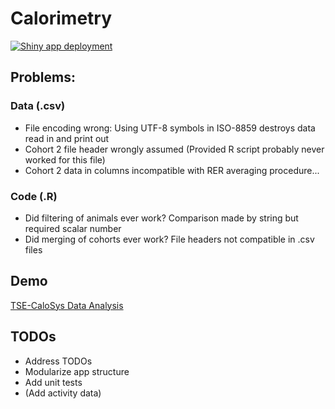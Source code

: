 # Calorimetry

[![Shiny app deployment](https://github.com/stephanmg/calorimetry/actions/workflows/deploy-shiny.yml/badge.svg)](https://github.com/stephanmg/calorimetry/actions/workflows/deploy-shiny.yml)

## Problems:

### Data (.csv)
- File encoding wrong: Using UTF-8 symbols in ISO-8859 destroys data read in and print out 
- Cohort 2 file header wrongly assumed (Provided R script probably never worked for this file)
- Cohort 2 data in columns incompatible with RER averaging procedure...

### Code (.R)
- Did filtering of animals ever work? Comparison made by string but required scalar number
- Did merging of cohorts ever work? File headers not compatible in .csv files

## Demo
[TSE-CaloSys Data Analysis](https://calorimetry.shinyapps.io/calorimetry/)

## TODOs
- Address TODOs
- Modularize app structure
- Add unit tests
- (Add activity data)
